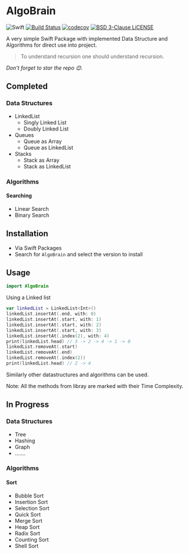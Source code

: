 # AlgoBrain

![Swift](https://github.com/JMatharu/AlgoBrain/workflows/Swift/badge.svg?branch=master)
[![Build Status](https://travis-ci.org/JMatharu/AlgoBrain.svg?branch=master)](https://travis-ci.org/JMatharu/AlgoBrain)
[![codecov](https://codecov.io/gh/JMatharu/AlgoBrain/branch/master/graph/badge.svg)](https://codecov.io/gh/JMatharu/AlgoBrain)
[![BSD 3-Clause LiCENSE](https://img.shields.io/badge/license-BSD3-brightgreen.svg)](LICENSE)

A very simple Swift Package with implemented Data Structure and Algorithms for direct use into project.

> To understand recursion one should understand recursion.

 _Don't forget to star the repo 😊._

## Completed
### Data Structures
- LinkedList
    - Singly Linked List
    - Doubly Linked List
- Queues
    - Queue as Array
    - Queue as LinkedList
- Stacks
    - Stack as Array
    - Stack as LinkedList
    
### Algorithms
#### Searching 
- Linear Search
- Binary Search 

## Installation
- Via Swift Packages
- Search for `AlgoBrain` and select the version to install

## Usage
```swift
import AlgoBrain
```
Using a Linked list
```swift
var linkedList = LinkedList<Int>()
linkedList.insertAt(.end, with: 0)
linkedList.insertAt(.start, with: 1)
linkedList.insertAt(.start, with: 2)
linkedList.insertAt(.start, with: 3)
linkedList.insertAt(.index(2), with: 4)
print(linkedList.head) // 3 -> 2 -> 4 -> 1 -> 0
linkedList.removeAt(.start)
linkedList.removeAt(.end)
linkedList.removeAt(.index(2))
print(linkedList.head) // 2 -> 4
```

Similarly other datastructures and algorithms can be used.

Note: All the methods from libray are marked with their Time Complexity.

## In Progress
### Data Structures
- Tree
- Hashing
- Graph
- .......

### Algorithms
#### Sort
- Bubble Sort
- Insertion Sort
- Selection Sort
- Quick Sort
- Merge Sort
- Heap Sort
- Radix Sort
- Counting Sort
- Shell Sort
